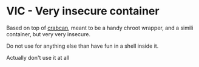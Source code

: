 # VIC - Very insecure container

Based on top of [crabcan](https://github.com/litchipi/crabcan), meant to be a handy chroot
wrapper, and a simili container, but very very insecure.

Do not use for anything else than have fun in a shell inside it.

Actually don't use it at all